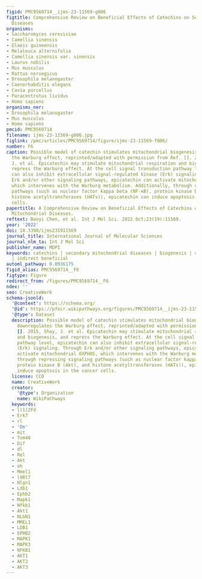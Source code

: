 ```yaml
---
figid: PMC9569714__ijms-23-11569-g006
figtitle: Comprehensive Review on Beneficial Effects of Catechins on Secondary Mitochondrial
  Diseases
organisms:
- Saccharomyces cerevisiae
- Camellia sinensis
- Elaeis guineensis
- Melaleuca alternifolia
- Camellia sinensis var. sinensis
- Laurus nobilis
- Mus musculus
- Rattus norvegicus
- Drosophila melanogaster
- Caenorhabditis elegans
- Cavia porcellus
- Paracentrotus lividus
- Homo sapiens
organisms_ner:
- Drosophila melanogaster
- Mus musculus
- Homo sapiens
pmcid: PMC9569714
filename: ijms-23-11569-g006.jpg
figlink: /pmc/articles/PMC9569714/figure/ijms-23-11569-f006/
number: F6
caption: Possible model of catechin stimulates mitochondrial biogenesis and downregulates
  the Warburg effect, reprinted/adapted with permission from Ref. []. 2015, Shay,
  J. et al. Epicatechin may stimulate mitochondrial respiration and biogenesis, and
  repress the Warburg effect. At the cell signal transduction pathway level, epicatechin
  can also inhibit extracellular signal-regulated kinase (Erk) signaling. Through
  Erk and/or other signaling pathways, epicatechin can activate mitochondrial OXPHOS,
  which intervenes with the Warburg metabolism. Additionally, through repressing signaling
  pathways (such as nuclear factor kappa beta (NF-κB), protein kinase B (Akt), and
  histone acetyltransferases (HATs)), epicatechin can induce apoptosis in the cancer
  cells.
papertitle: A Comprehensive Review on Beneficial Effects of Catechins on Secondary
  Mitochondrial Diseases.
reftext: Baoyi Chen, et al. Int J Mol Sci. 2022 Oct;23(19):11569.
year: '2022'
doi: 10.3390/ijms231911569
journal_title: International Journal of Molecular Sciences
journal_nlm_ta: Int J Mol Sci
publisher_name: MDPI
keywords: catechins | secondary mitochondrial diseases | biogenesis | calcium homeostasis
  | indirect beneficial
automl_pathway: 0.8936175
figid_alias: PMC9569714__F6
figtype: Figure
redirect_from: /figures/PMC9569714__F6
ndex: ''
seo: CreativeWork
schema-jsonld:
  '@context': https://schema.org/
  '@id': https://pfocr.wikipathways.org/figures/PMC9569714__ijms-23-11569-g006.html
  '@type': Dataset
  description: Possible model of catechin stimulates mitochondrial biogenesis and
    downregulates the Warburg effect, reprinted/adapted with permission from Ref.
    []. 2015, Shay, J. et al. Epicatechin may stimulate mitochondrial respiration
    and biogenesis, and repress the Warburg effect. At the cell signal transduction
    pathway level, epicatechin can also inhibit extracellular signal-regulated kinase
    (Erk) signaling. Through Erk and/or other signaling pathways, epicatechin can
    activate mitochondrial OXPHOS, which intervenes with the Warburg metabolism. Additionally,
    through repressing signaling pathways (such as nuclear factor kappa beta (NF-κB),
    protein kinase B (Akt), and histone acetyltransferases (HATs)), epicatechin can
    induce apoptosis in the cancer cells.
  license: CC0
  name: CreativeWork
  creator:
    '@type': Organization
    name: WikiPathways
  keywords:
  - l(1)2Fd
  - Erk7
  - rl
  - 'On'
  - mit
  - Tom40
  - Dif
  - dl
  - Rel
  - Akt
  - oh
  - Mmel1
  - l9Rl7
  - Nlgn1
  - Ldb1
  - Ephb2
  - Mapk1
  - Nfkb1
  - Akt1
  - NLGN1
  - MMEL1
  - LDB1
  - EPHB2
  - MAPK1
  - MAPK3
  - NFKB1
  - AKT1
  - AKT2
  - AKT3
---
```

